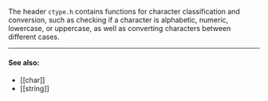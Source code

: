 The header `ctype.h` contains functions for character classification and conversion, such as checking if a character is alphabetic, numeric, lowercase, or uppercase, as well as converting characters between different cases.

---
#### See also:
- [[char]]
- [[string]]
